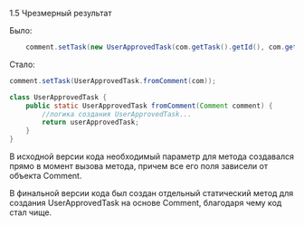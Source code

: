 1.5 Чрезмерный результат

Было:

```java
    comment.setTask(new UserApprovedTask(com.getTask().getId(), com.getTask().getCreatedDate(), com.getTask().getTags(), true));
```

Стало:

```java
comment.setTask(UserApprovedTask.fromComment(com));

class UserApprovedTask {
    public static UserApprovedTask fromComment(Comment comment) {
        //логика создания UserApprovedTask...
        return userApprovedTask;
    }
}
```

В исходной версии кода необходимый параметр для метода создавался прямо в момент вызова метода,
причем все его поля зависели от объекта Comment.

В финальной версии кода был создан отдельный статический метод для создания UserApprovedTask на основе
Comment, благодаря чему код стал чище.